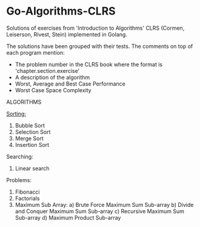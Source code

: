 # Go-Algorithms-CLRS
Solutions of exercises from 'Introduction to Algorithms' CLRS (Cormen, Leiserson, Rivest, Stein) implemented in Golang.

The solutions have been grouped with their tests. The comments on top of each program mention:
- The problem number in the CLRS book where the format is 'chapter.section.exercise' 
- A description of the algorithm 
- Worst, Average and Best Case Performance
- Worst Case Space Complexity

ALGORITHMS

[Sorting:](Sorting)
1. Bubble Sort 
2. Selection Sort
3. Merge Sort
4. Insertion Sort

Searching: 
1. Linear search

Problems:
1. Fibonacci
2. Factorials
3. Maximum Sub Array:
a) Brute Force Maximum Sum Sub-array
b) Divide and Conquer Maximum Sum Sub-array
c) Recursive Maximum Sum Sub-array
d) Maximum Product Sub-array